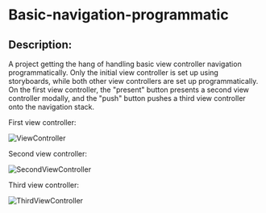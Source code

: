 # Basic-navigation-programmatic

## Description:
A project getting the hang of handling basic view controller navigation programmatically. 
Only the initial view controller is set up using storyboards, while both other view controllers are set up programmatically.
On the first view controller, the "present" button presents a second view controller modally, and the "push" button pushes a third view controller onto the navigation stack. 

First view controller:

![ViewController](https://user-images.githubusercontent.com/120228798/228643981-f6692e61-7d93-4462-a11e-891c0f9cd79f.png)

Second view controller:

![SecondViewController](https://user-images.githubusercontent.com/120228798/228644016-06985186-3a4f-4326-ad52-6c6c92a32d12.png)

Third view controller:

![ThirdViewController](https://user-images.githubusercontent.com/120228798/228644042-37fa129c-e7cb-4a8a-9363-e2b97a177773.png)
